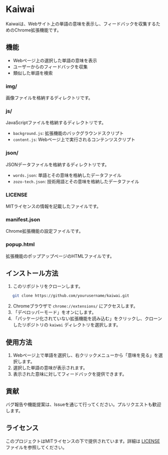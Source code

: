 # Kaiwai

Kaiwaiは、Webサイト上の単語の意味を表示し、フィードバックを収集するためのChrome拡張機能です。

## 機能

- Webページ上の選択した単語の意味を表示
- ユーザーからのフィードバックを収集
- 類似した単語を検索

### img/
画像ファイルを格納するディレクトリです。

### js/
JavaScriptファイルを格納するディレクトリです。
- `background.js`: 拡張機能のバックグラウンドスクリプト
- `content.js`: Webページ上で実行されるコンテンツスクリプト

### json/
JSONデータファイルを格納するディレクトリです。
- `words.json`: 単語とその意味を格納したデータファイル
- `zozo-tech.json`: 技術用語とその意味を格納したデータファイル

### LICENSE
MITライセンスの情報を記載したファイルです。

### manifest.json
Chrome拡張機能の設定ファイルです。

### popup.html
拡張機能のポップアップページのHTMLファイルです。

## インストール方法

1. このリポジトリをクローンします。
 ```sh
    git clone https://github.com/yourusername/kaiwai.git
 ```
2. Chromeブラウザで `chrome://extensions/` にアクセスします。
3. 「デベロッパーモード」をオンにします。
4. 「パッケージ化されていない拡張機能を読み込む」をクリックし、クローンしたリポジトリの `kaiwai` ディレクトリを選択します。

## 使用方法

1. Webページ上で単語を選択し、右クリックメニューから「意味を見る」を選択します。
2. 選択した単語の意味が表示されます。
3. 表示された意味に対してフィードバックを提供できます。

## 貢献

バグ報告や機能提案は、Issueを通じて行ってください。プルリクエストも歓迎します。

## ライセンス

このプロジェクトはMITライセンスの下で提供されています。詳細は [LICENSE](LICENSE) ファイルを参照してください。